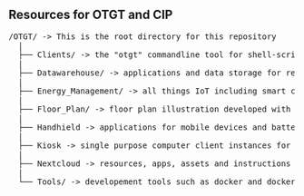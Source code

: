 ## Resources for OTGT and CIP

<pre>
/OTGT/ -> This is the root directory for this repository
  |
  ├── Clients/ -> the "otgt" commandline tool for shell-scripting on client pc's
  |
  ├── Datawarehouse/ -> applications and data storage for retail
  |
  ├── Energy_Management/ -> all things IoT including smart control of air, heat, lighting etc.
  |
  ├── Floor_Plan/ -> floor plan illustration developed with Ink Scape
  |
  ├── Handhield -> applications for mobile devices and battery equipped Raspberry Pi etc.
  |
  ├── Kiosk -> single purpose computer client instances for various tasks
  |
  ├── Nextcloud -> resources, apps, assets and instructions for our Nextcloud instance
  |
  └── Tools/ -> developement tools such as docker and docker-compose scripts
</pre>
